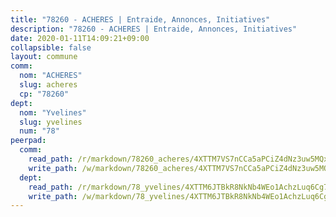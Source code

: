 ```yaml
---
title: "78260 - ACHERES | Entraide, Annonces, Initiatives"
description: "78260 - ACHERES | Entraide, Annonces, Initiatives"
date: 2020-01-11T14:09:21+09:00
collapsible: false
layout: commune
comm:
  nom: "ACHERES"
  slug: acheres
  cp: "78260"
dept:
  nom: "Yvelines"
  slug: yvelines
  num: "78"
peerpad:
  comm:
    read_path: /r/markdown/78260_acheres/4XTTM7VS7nCCa5aPCiZ4dNz3uw5MQxdJfupAMhZBeccGoTw5T
    write_path: /w/markdown/78260_acheres/4XTTM7VS7nCCa5aPCiZ4dNz3uw5MQxdJfupAMhZBeccGoTw5T-K3TgUwHZwByq2s3EWdehsKkdbi2AzY7oTkdkoA5BXTKdKyJn1wEPXSHfahtfcuYMDcuFYW2USji47eNCkUcvATFQAqcATEkesBkmZzUdYnUmVR3Wiq8uKdL5Jkoh9r611iw4trcq
  dept:
    read_path: /r/markdown/78_yvelines/4XTTM6JTBkR8NkNb4WEo1AchzLuq6Cg73ydg7w9pErcQZA13p
    write_path: /w/markdown/78_yvelines/4XTTM6JTBkR8NkNb4WEo1AchzLuq6Cg73ydg7w9pErcQZA13p-K3TgUBFRQCPZwoWqJkunXeSjdgbtU3xzUSsui8DBc3rCTw6mbo4gNvfQRdE99JD3AnVW7fzseq687LKfGWCfAPajih5ByiZ3SpFz1r449oWaDnM5BHKZTbYtf6pEhRvzWbcazhrS
---
```


